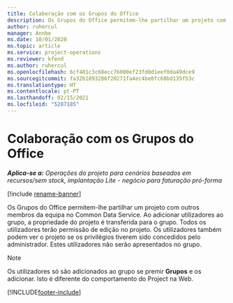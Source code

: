 ```yaml
---
title: Colaboração com os Grupos do Office
description: Os Grupos do Office permitem-lhe partilhar um projeto com outros membros da equipa no Common Data Service.
author: ruhercul
manager: Annbe
ms.date: 10/01/2020
ms.topic: article
ms.service: project-operations
ms.reviewer: kfend
ms.author: ruhercul
ms.openlocfilehash: 6cf481c3c68ecc76000ef23fd0d1eef0da49dce9
ms.sourcegitcommit: fa32b1893286f20271fa4ec4be8fc68bd135f53c
ms.translationtype: HT
ms.contentlocale: pt-PT
ms.lasthandoff: 02/15/2021
ms.locfileid: "5287185"
---
```

# <a name="collaboration-with-office-groups"></a>Colaboração com os Grupos do Office

_**Aplica-se a:** Operações do projeto para cenários baseados em recursos/sem stock, implantação Lite - negócio para faturação pró-forma_

[!include [rename-banner](~/includes/cc-data-platform-banner.md)]

Os Grupos do Office permitem-lhe partilhar um projeto com outros membros da equipa no Common Data Service. Ao adicionar utilizadores ao grupo, a propriedade do projeto é transferida para o grupo. Todos os utilizadores terão permissão de edição no projeto. Os utilizadores também podem ver o projeto se os privilégios tiverem sido concedidos pelo administrador. Estes utilizadores não serão apresentados no grupo.

> [!NOTE] 
> Os utilizadores só são adicionados ao grupo se premir **Grupos** e os adicionar. Isto é diferente do comportamento do Project na Web. 



[!INCLUDE[footer-include](../includes/footer-banner.md)]